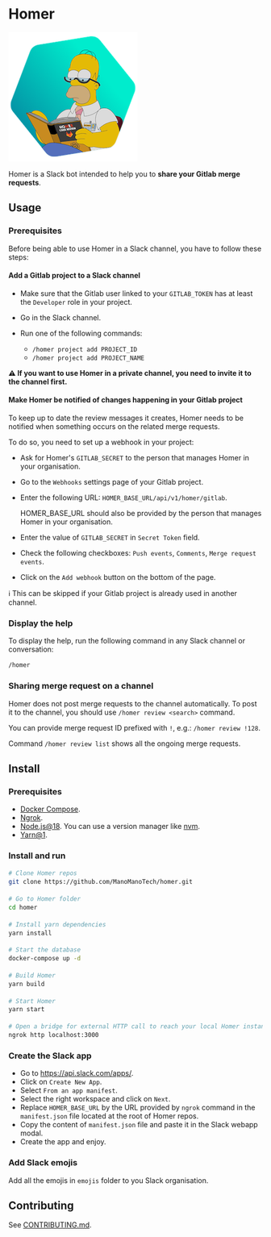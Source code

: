 # Homer

![Homer](./homer256.png)

Homer is a Slack bot intended to help you to **share your Gitlab merge requests**.

## Usage

### Prerequisites

Before being able to use Homer in a Slack channel, you have to follow these
steps:

#### Add a Gitlab project to a Slack channel

- Make sure that the Gitlab user linked to your `GITLAB_TOKEN` has at least the
  `Developer` role in your project.

- Go in the Slack channel.

- Run one of the following commands:
  - `/homer project add PROJECT_ID`
  - `/homer project add PROJECT_NAME`

**⚠️ If you want to use Homer in a private channel, you need to invite it to the
channel first.**

#### Make Homer be notified of changes happening in your Gitlab project

To keep up to date the review messages it creates, Homer needs to be notified
when something occurs on the related merge requests.

To do so, you need to set up a webhook in your project:

- Ask for Homer's `GITLAB_SECRET` to the person that manages Homer in your
  organisation.

- Go to the `Webhooks` settings page of your Gitlab project.

- Enter the following URL: `HOMER_BASE_URL/api/v1/homer/gitlab`.

  HOMER_BASE_URL should also be provided by the person that manages Homer in
  your organisation.

- Enter the value of `GITLAB_SECRET` in `Secret Token` field.

- Check the following checkboxes: `Push events`, `Comments`,
  `Merge request events`.

- Click on the `Add webhook` button on the bottom of the page.

ℹ️ This can be skipped if your Gitlab project is already used in another channel.

### Display the help

To display the help, run the following command in any Slack channel or
conversation:

```bash
/homer
```

### Sharing merge request on a channel

Homer does not post merge requests to the channel automatically. To post it to
the channel, you should use `/homer review <search>` command.

You can provide merge request ID prefixed with `!`, e.g.: `/homer review !128`.

Command `/homer review list` shows all the ongoing merge requests.

## Install

### Prerequisites

- [Docker Compose](https://docs.docker.com/compose/install/).
- [Ngrok](https://ngrok.com/download).
- [Node.js@18](https://nodejs.org/en/). You can use a version manager like [nvm](https://github.com/nvm-sh/nvm).
- [Yarn@1](https://classic.yarnpkg.com/lang/en/).

### Install and run

```bash
# Clone Homer repos
git clone https://github.com/ManoManoTech/homer.git

# Go to Homer folder
cd homer

# Install yarn dependencies
yarn install

# Start the database
docker-compose up -d

# Build Homer
yarn build

# Start Homer
yarn start

# Open a bridge for external HTTP call to reach your local Homer instance
ngrok http localhost:3000
```

### Create the Slack app

- Go to https://api.slack.com/apps/.
- Click on `Create New App`.
- Select `From an app manifest`.
- Select the right workspace and click on `Next`.
- Replace `HOMER_BASE_URL` by the URL provided by `ngrok` command in the
  `manifest.json` file located at the root of Homer repos.
- Copy the content of `manifest.json` file and paste it in the Slack webapp
  modal.
- Create the app and enjoy.

### Add Slack emojis

Add all the emojis in `emojis` folder to you Slack organisation.

## Contributing

See [CONTRIBUTING.md](./CONTRIBUTING.md).
